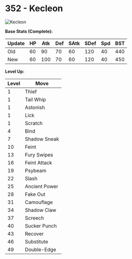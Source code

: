# 352 - Kecleon
![][352]

**Base Stats (Complete):**

Update | HP | Atk | Def | SAtk | SDef | Spd | BST
---    | ---| --- | --- | ---  | ---  | --- | ---
Old    | 60 |  90 |  70 |  60  |  120  |  40  |  440
New    | 60 |  100 |  70 |  60  |  120  |  40  |  450

**Level Up:**

Level | Move
---   | ---
  1   | Thief
  1   | Tail Whip
  1   | Astonish
  1   | Lick
  1   | Scratch
  4   | Bind
  7   | Shadow Sneak
 10   | Feint
 13   | Fury Swipes
 16   | Feint Attack
 19   | Psybeam
 22   | Slash
 25   | Ancient Power
 28   | Fake Out
 31   | Camouflage
 34   | Shadow Claw
 37   | Screech
 40   | Sucker Punch
 43   | Recover
 46   | Substitute
 49   | Double-Edge



[352]: https://raw.githubusercontent.com/PokeAPI/sprites/master/sprites/pokemon/352.png "Kecleon"
